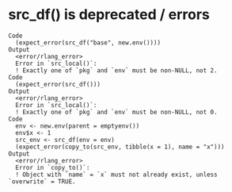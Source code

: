 # src_df() is deprecated / errors

    Code
      (expect_error(src_df("base", new.env())))
    Output
      <error/rlang_error>
      Error in `src_local()`:
      ! Exactly one of `pkg` and `env` must be non-NULL, not 2.
    Code
      (expect_error(src_df()))
    Output
      <error/rlang_error>
      Error in `src_local()`:
      ! Exactly one of `pkg` and `env` must be non-NULL, not 0.
    Code
      env <- new.env(parent = emptyenv())
      env$x <- 1
      src_env <- src_df(env = env)
      (expect_error(copy_to(src_env, tibble(x = 1), name = "x")))
    Output
      <error/rlang_error>
      Error in `copy_to()`:
      ! Object with `name` = `x` must not already exist, unless `overwrite` = TRUE.

